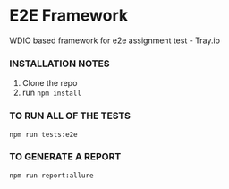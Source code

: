 # E2E Framework 
WDIO based framework for e2e assignment test - Tray.io

### INSTALLATION NOTES
1. Clone the repo
2. run `npm install`

### TO RUN ALL OF THE TESTS
`npm run tests:e2e`

### TO GENERATE A REPORT
`npm run report:allure`